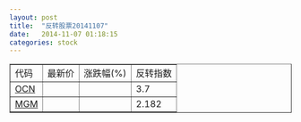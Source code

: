 ```yaml
---
layout: post
title:  "反转股票20141107"
date:   2014-11-07 01:18:15
categories: stock
---
```


<script type="text/javascript">
var stockList = []
stockList.push('gb_ocn');
stockList.push('gb_mgm');
</script>

<table border="1">
 <tr>
 <td>代码</td>
  <td>最新价</td>
  <td>涨跌幅(%)</td>
 <td>反转指数</td>
</tr>
  <tr id="ocn"><td><a href="http://stock.finance.sina.com.cn/usstock/quotes/OCN.html" target="_blank">OCN</a></td><td></td><td></td><td>3.7</td></tr>
  <tr id="mgm"><td><a href="http://stock.finance.sina.com.cn/usstock/quotes/MGM.html" target="_blank">MGM</a></td><td></td><td></td><td>2.182</td></tr>
</table>
